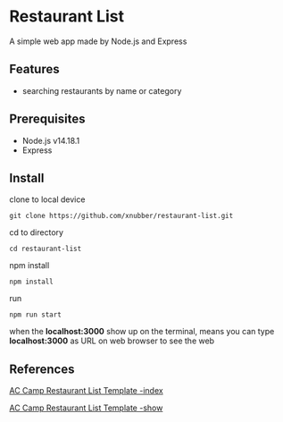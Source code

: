 # Restaurant List
A simple web app made by Node.js and Express

## Features
- searching restaurants by name or category

## Prerequisites
- Node.js v14.18.1
- Express

## Install
clone to local device

```
git clone https://github.com/xnubber/restaurant-list.git
```

cd to directory

```
cd restaurant-list
```

npm install

```
npm install
```

run 

```
npm run start
```

when the **localhost:3000** show up on the terminal, means you can type **localhost:3000** as URL on web browser to see the web 

## References
[AC Camp Restaurant List Template -index](https://codepen.io/alpha-camp/pen/yrLbrZ)

[AC Camp Restaurant List Template -show](https://codepen.io/alpha-camp/pen/JVjNgG)

